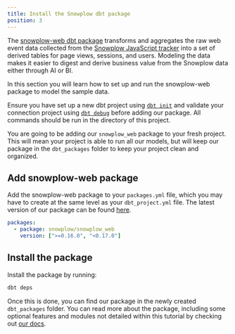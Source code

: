 ```yaml
---
title: Install the Snowplow dbt package
position: 3
---
```


The [snowplow-web dbt package](https://hub.getdbt.com/snowplow/snowplow_web/latest/) transforms and aggregates the raw web event data collected from the [Snowplow JavaScript tracker](https://github.com/snowplow/snowplow-javascript-tracker) into a set of derived tables for page views, sessions, and users. Modeling the data makes it easier to digest and derive business value from the Snowplow data either through AI or BI.

In this section you will learn how to set up and run the snowplow-web package to model the sample data.

Ensure you have set up a new dbt project using [`dbt init`](https://docs.getdbt.com/reference/commands/init) and validate your connection project using [`dbt debug`](https://docs.getdbt.com/reference/commands/debug) before adding our package. All commands should be run in the directory of this project.

You are going to be adding our `snowplow_web` package to your fresh project. This will mean your project is able to run all our models, but will keep our package in the `dbt_packages` folder to keep your project clean and organized.

## Add snowplow-web package

Add the snowplow-web package to your `packages.yml` file, which you may have to create at the same level as your `dbt_project.yml` file. The latest version of our package can be found [here](https://hub.getdbt.com/snowplow/snowplow_web/latest/).

```yml
packages:
  - package: snowplow/snowplow_web
    version: [">=0.16.0", "<0.17.0"]
```

## Install the package

Install the package by running:

```bash
dbt deps
```

Once this is done, you can find our package in the newly created `dbt_packages` folder. You can read more about the package, including some optional features and modules not detailed within this tutorial by checking out [our docs](https://docs.snowplow.io/docs/modeling-your-data/modeling-your-data-with-dbt/dbt-models/dbt-web-data-model/).
